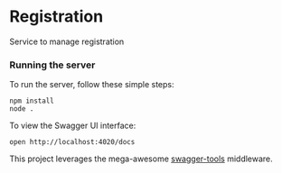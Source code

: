 # Registration
Service to manage registration

### Running the server
To run the server, follow these simple steps:

```
npm install
node .
```

To view the Swagger UI interface:

```
open http://localhost:4020/docs
```

This project leverages the mega-awesome [swagger-tools](https://github.com/apigee-127/swagger-tools) middleware.

